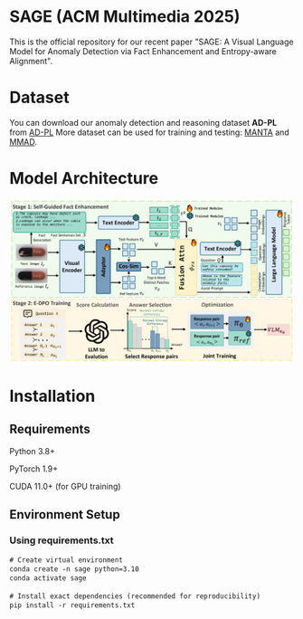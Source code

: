 # SAGE (ACM Multimedia 2025)
This is the official repository for our recent paper "SAGE: A Visual Language Model for Anomaly Detection via Fact Enhancement and Entropy-aware Alignment".
# Dataset
You can download our anomaly detection and reasoning dataset **AD-PL** from [AD-PL](https://pan.baidu.com/s/1Jr68D6ysgdEFgOB0UTZJdw?pwd=b2nd)
More dataset can be used for training and testing: [MANTA](https://grainnet.github.io/MANTA) and [MMAD](https://github.com/jam-cc/MMAD).
# Model Architecture
![Overview of our proposed SAGE](Figure/model.png)
# Installation
## Requirements
Python 3.8+

PyTorch 1.9+

CUDA 11.0+ (for GPU training)
## Environment Setup
### Using requirements.txt
```
# Create virtual environment
conda create -n sage python=3.10
conda activate sage

# Install exact dependencies (recommended for reproducibility)
pip install -r requirements.txt
```
